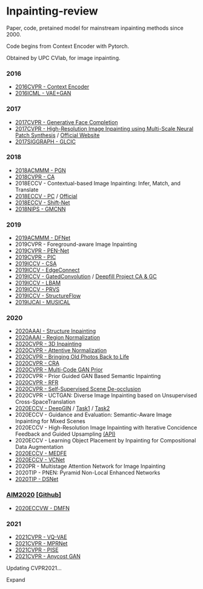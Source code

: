 # Inpainting-review
Paper, code, pretained model for mainstream inpainting methods since 2000.

Code begins from Context Encoder with Pytorch.

Obtained by UPC CVlab, for image inpainting.

### 2016
* [2016CVPR - Context Encoder](https://github.com/BoyuanJiang/context_encoder_pytorch)
* [2016ICML - VAE+GAN](https://github.com/lucabergamini/VAEGAN-PYTORCH)

### 2017
* [2017CVPR - Generative Face Completion](https://github.com/Yijunmaverick/GenerativeFaceCompletion)
* [2017CVPR - High-Resolution Image Inpainting using Multi-Scale Neural Patch Synthesis](https://github.com/ZhanzhouFeng/Pytorch-Implement-Faster-High-Res-Neural-Inpainting) 
/ [Official Website](http://www.harryyang.org/inpainting/)
* [2017SIGGRAPH - GLCIC](https://github.com/otenim/GLCIC-PyTorch)

### 2018
* [2018ACMMM - PGN](https://github.com/crashmoon/Progressive-Generative-Networks)
* [2018CVPR - CA](https://github.com/daa233/generative-inpainting-pytorch)
* 2018ECCV - Contextual-based Image Inpainting: Infer, Match, and Translate
* [2018ECCV - PC](https://github.com/naoto0804/pytorch-inpainting-with-partial-conv) / [Official](https://github.com/NVIDIA/partialconv)
* [2018ECCV - Shift-Net](https://github.com/Zhaoyi-Yan/Shift-Net_pytorch)
* [2018NIPS - GMCNN](https://github.com/shepnerd/inpainting_gmcnn)

### 2019
* [2019ACMMM - DFNet](https://github.com/hughplay/DFNet)
* 2019CVPR - Foreground-aware Image Inpainting
* [2019CVPR - PEN-Net](https://github.com/researchmm/PEN-Net-for-Inpainting)
* [2019CVPR - PIC](https://github.com/lyndonzheng/Pluralistic-Inpainting)
* [2019ICCV - CSA](https://github.com/KumapowerLIU/CSA-inpainting)
* [2019ICCV - EdgeConnect](https://github.com/knazeri/edge-connect)
* [2019ICCV - GatedConvolution](https://github.com/avalonstrel/GatedConvolution_pytorch) / [Deepfill Project CA & GC](https://github.com/JiahuiYu/generative_inpainting)
* [2019ICCV - LBAM](https://github.com/Vious/LBAM_Pytorch)
* [2019ICCV - PRVS](https://github.com/jingyuanli001/PRVS-Image-Inpainting)
* [2019ICCV - StructureFlow](https://github.com/RenYurui/StructureFlow)
* [2019IJCAI - MUSICAL](https://github.com/wangning-001/MUSICAL)

### 2020
* [2020AAAI - Structure Inpainting](https://github.com/YoungGod/sturcture-inpainting)
* [2020AAAI - Region Normalization](https://github.com/geekyutao/RN)
* [2020CVPR - 3D Inpainting](https://github.com/vt-vl-lab/3d-photo-inpainting)
* [2020CVPR - Attentive Normalization](https://github.com/Jia-Research-Lab/AttenNorm)
* [2020CVPR - Bringing Old Photos Back to Life](https://github.com/microsoft/Bringing-Old-Photos-Back-to-Life)
* [2020CVPR - CRA](https://github.com/wangyx240/High-Resolution-Image-Inpainting-GAN)
* [2020CVPR - Multi-Code GAN Prior](https://github.com/genforce/mganprior)
* 2020CVPR - Prior Guided GAN Based Semantic Inpainting
* [2020CVPR - RFR](https://github.com/jingyuanli001/RFR-Inpainting)
* [2020CVPR - Self-Supervised Scene De-occlusion](https://github.com/XiaohangZhan/deocclusion)
* 2020CVPR - UCTGAN: Diverse Image Inpainting based on Unsupervised Cross-SpaceTranslation
* [2020ECCV - DeepGIN](https://github.com/rlct1/DeepGIN) / [Task1](https://github.com/rlct1/gin) / [Task2](https://github.com/rlct1/gin-sg)
* 2020ECCV - Guidance and Evaluation: Semantic-Aware Image Inpainting for Mixed Scenes
* 2020ECCV - High-Resolution Image Inpainting with Iterative Concidence Feedback and Guided Upsampling [(API)](https://zengxianyu.github.io/iic/)
* 2020ECCV - Learning Object Placement by Inpainting for Compositional Data Augmentation
* [2020ECCV - MEDFE](https://github.com/KumapowerLIU/Rethinking-Inpainting-MEDFE)
* [2020ECCV - VCNet](https://github.com/birdortyedi/vcnet-blind-image-inpainting)
* 2020PR - Multistage Attention Network for Image Inpainting
* 2020TIP - PNEN: Pyramid Non-Local Enhanced Networks
* [2020TIP - DSNet](https://github.com/wangning-001/DSNet)

### [AIM2020](https://data.vision.ee.ethz.ch/cvl/aim20//) [[Github]](https://github.com/vglsd/AIM2020-Image-Inpainting-Challenge) 
* [2020ECCVW - DMFN](https://github.com/Zheng222/DMFN)

### 2021
* [2021CVPR - VQ-VAE](https://github.com/USTC-JialunPeng/Diverse-Structure-Inpainting)
* [2021CVPR - MPRNet](https://github.com/swz30/MPRNet)
* [2021CVPR - PISE](https://github.com/Zhangjinso/PISE)
* [2021CVPR - Anycost GAN](https://github.com/mit-han-lab/anycost-gan)

Updating CVPR2021...

<summary>Expand</summary>
